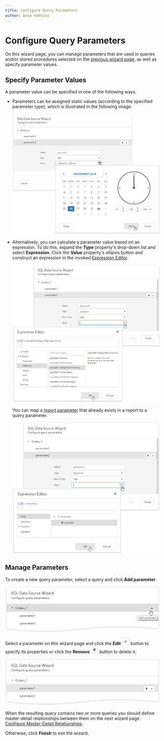 ```yaml
---
title: Configure Query Parameters
author: Anna Vekhina
---
```

# Configure Query Parameters

On this wizard page, you can manage parameters that are used in queries and/or stored procedures selected on the [previous wizard page](create-a-query-or-select-a-stored-procedure.md), as well as specify parameter values.

## Specify Parameter Values

A parameter value can be specified in one of the following ways.
* Parameters can be assigned static values (according to the specified parameter type), which is illustrated in the following image.
	
	![](../../../../../images/eurd-web-sql-ds-wizard-add-query-parameter.png)

* Alternatively, you can calculate a parameter value based on an expression. To do this, expand the **Type** property's drop-down list and select **Expression**. Click the **Value** property's ellipsis button and construct an expression in the invoked [Expression Editor](../../expression-editor.md). 

    ![](../../../../../images/eurd-web-sql-ds-wizard-configure-query-parameters-expression-editor.png)

    You can map a [report parameter](../../../shape-report-data/use-report-parameters.md) that already exists in a report to a query parameter.
	
	![](../../../../../images/eurd-web-sql-ds-wizard-page-multi-query-parameters.png)

## Manage Parameters

To create a new query parameter, select a query and click **Add parameter**.

![](../../../../../images/eurd-web-sql-ds-wizard-add-new-query-parameter.png)

Select a parameter on this wizard page and click the **Edit** ![](../../../../../images/eurd-web-report-wizard-edit-query.png) button to specify its properties or click the **Remove** ![](../../../../../images/eurd-web-report-wizard-remove-query.png) button to delete it.

![](../../../../../images/eurd-web-sql-ds-wizard-edit-query-parameter.png)

When the resulting query contains two or more queries you should define master-detail relationships between them on the next wizard page: [Configure Master-Detail Relationships](configure-master-detail-relationships.md).

Otherwise, click **Finish** to exit the wizard.
